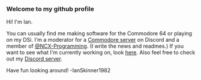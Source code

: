 ### Welcome to my github profile

Hi! I'm Ian. 

You can usually find me making software for the Commodore 64 or playing on my DSi. I'm a moderator for a [Commodore server](https://discord.gg/8Dy2h4vHzY) on Discord and a  member of [@NCX-Programming](https://github.com/NCX-Programming/). (I write the news and readmes.)
If you want to see what I'm currently working on, look [here](https://github.com/IanSkinner1982/Cookie-Clicker-C64).
Also feel free to check out my [Discord server](https://discord.gg/kJac2ty).

Have fun looking around!
-IanSkinner1982
